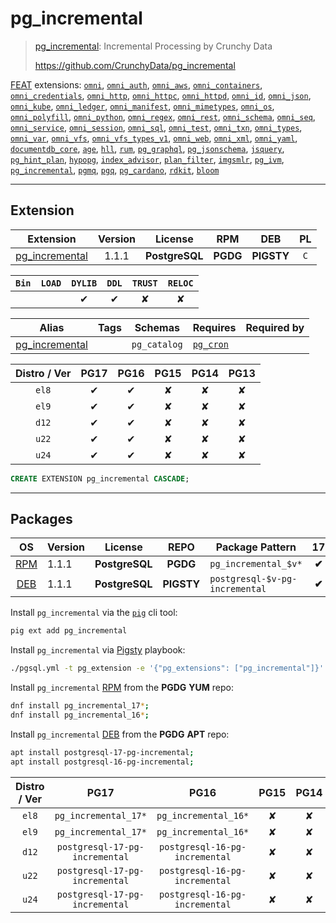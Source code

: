 # pg_incremental


> [pg_incremental](https://github.com/CrunchyData/pg_incremental): Incremental Processing by Crunchy Data
>
> https://github.com/CrunchyData/pg_incremental





[FEAT](/feat) extensions: [`omni`](/omni), [`omni_auth`](/omni_auth), [`omni_aws`](/omni_aws), [`omni_containers`](/omni_containers), [`omni_credentials`](/omni_credentials), [`omni_http`](/omni_http), [`omni_httpc`](/omni_httpc), [`omni_httpd`](/omni_httpd), [`omni_id`](/omni_id), [`omni_json`](/omni_json), [`omni_kube`](/omni_kube), [`omni_ledger`](/omni_ledger), [`omni_manifest`](/omni_manifest), [`omni_mimetypes`](/omni_mimetypes), [`omni_os`](/omni_os), [`omni_polyfill`](/omni_polyfill), [`omni_python`](/omni_python), [`omni_regex`](/omni_regex), [`omni_rest`](/omni_rest), [`omni_schema`](/omni_schema), [`omni_seq`](/omni_seq), [`omni_service`](/omni_service), [`omni_session`](/omni_session), [`omni_sql`](/omni_sql), [`omni_test`](/omni_test), [`omni_txn`](/omni_txn), [`omni_types`](/omni_types), [`omni_var`](/omni_var), [`omni_vfs`](/omni_vfs), [`omni_vfs_types_v1`](/omni_vfs_types_v1), [`omni_web`](/omni_web), [`omni_xml`](/omni_xml), [`omni_yaml`](/omni_yaml), [`documentdb_core`](/documentdb_core), [`age`](/age), [`hll`](/hll), [`rum`](/rum), [`pg_graphql`](/pg_graphql), [`pg_jsonschema`](/pg_jsonschema), [`jsquery`](/jsquery), [`pg_hint_plan`](/pg_hint_plan), [`hypopg`](/hypopg), [`index_advisor`](/index_advisor), [`plan_filter`](/plan_filter), [`imgsmlr`](/imgsmlr), [`pg_ivm`](/pg_ivm), [`pg_incremental`](/pg_incremental), [`pgmq`](/pgmq), [`pgq`](/pgq), [`pg_cardano`](/pg_cardano), [`rdkit`](/rdkit), [`bloom`](/bloom)


-------
## Extension


| Extension | Version | License | RPM | DEB | PL |
|-----------|:-------:|:-------:|:---:|:---:|:--:|
| [pg_incremental](https://github.com/CrunchyData/pg_incremental) | 1.1.1 | **<span class="tcblue">PostgreSQL</span>** | **<span class="tccyan">PGDG</span>** | **<span class="tcwarn">PIGSTY</span>** | `C` |



| `Bin` | `LOAD` | `DYLIB` | `DDL` | `TRUST` | `RELOC` |
|:-----:|:------:|:-------:|:-----:|:-------:|:-------:|
|  |  | <span class="tcblue">✔</span> | <span class="tcblue">✔</span> | <span class="tcwarn">✘</span> | <span class="tcwarn">✘</span> |



| Alias | Tags | Schemas | Requires | Required by |
|-------|------|---------|----------|-------------|
| [pg_incremental](/pg_incremental) |  | `pg_catalog` | [`pg_cron`](pg_cron) |  |



| Distro / Ver | PG17 | PG16 | PG15 | PG14 | PG13 |
|:------------:|:----:|:----:|:----:|:----:|:----:|
| `el8` | <span class="tcblue">✔</span> | <span class="tcblue">✔</span> | <span class="tcred">✘</span> | <span class="tcred">✘</span> | <span class="tcred">✘</span> |
| `el9` | <span class="tcblue">✔</span> | <span class="tcblue">✔</span> | <span class="tcred">✘</span> | <span class="tcred">✘</span> | <span class="tcred">✘</span> |
| `d12` | <span class="tcblue">✔</span> | <span class="tcblue">✔</span> | <span class="tcred">✘</span> | <span class="tcred">✘</span> | <span class="tcred">✘</span> |
| `u22` | <span class="tcblue">✔</span> | <span class="tcblue">✔</span> | <span class="tcred">✘</span> | <span class="tcred">✘</span> | <span class="tcred">✘</span> |
| `u24` | <span class="tcblue">✔</span> | <span class="tcblue">✔</span> | <span class="tcred">✘</span> | <span class="tcred">✘</span> | <span class="tcred">✘</span> |





```sql
CREATE EXTENSION pg_incremental CASCADE;
```

-----------


## Packages


| OS | Version | License | REPO | Package Pattern | 17 | 16 | 15 | 14 | 13 | Dependency |
|:--:|---------|:-------:|:----:|-----------------|:--:|:--:|:--:|:--:|:--:|------------|
| [RPM](/rpm) | 1.1.1 | **<span class="tcblue">PostgreSQL</span>** | **<span class="tccyan">PGDG</span>** | `pg_incremental_$v*` | **<span class="tccyan">✔</span>** | **<span class="tccyan">✔</span>** |  |  |  | `pg_cron_$v` |
| [DEB](/deb) | 1.1.1 | **<span class="tcblue">PostgreSQL</span>** | **<span class="tcwarn">PIGSTY</span>** | `postgresql-$v-pg-incremental` | **<span class="tccyan">✔</span>** | **<span class="tccyan">✔</span>** |  |  |  | `postgresql-$v-cron` |



Install `pg_incremental` via the [`pig`](https://github.com/pgsty/pig) cli tool:

```bash
pig ext add pg_incremental
```


Install `pg_incremental` via [Pigsty](https://pigsty.io/docs/pgext/usage/install/) playbook:

```bash
./pgsql.yml -t pg_extension -e '{"pg_extensions": ["pg_incremental"]}'
```


Install `pg_incremental` [RPM](/rpm) from the **<span class="tccyan">PGDG</span>** **YUM** repo:

```bash
dnf install pg_incremental_17*;
dnf install pg_incremental_16*;
```


Install `pg_incremental` [DEB](/deb) from the **<span class="tccyan">PGDG</span>** **APT** repo:

```bash
apt install postgresql-17-pg-incremental;
apt install postgresql-16-pg-incremental;
```




| Distro / Ver | PG17 | PG16 | PG15 | PG14 | PG13 |
|:------------:|:----:|:----:|:----:|:----:|:----:|
| `el8` | `pg_incremental_17*` | `pg_incremental_16*` | <span class="tcred">✘</span> | <span class="tcred">✘</span> | <span class="tcred">✘</span> |
| `el9` | `pg_incremental_17*` | `pg_incremental_16*` | <span class="tcred">✘</span> | <span class="tcred">✘</span> | <span class="tcred">✘</span> |
| `d12` | `postgresql-17-pg-incremental` | `postgresql-16-pg-incremental` | <span class="tcred">✘</span> | <span class="tcred">✘</span> | <span class="tcred">✘</span> |
| `u22` | `postgresql-17-pg-incremental` | `postgresql-16-pg-incremental` | <span class="tcred">✘</span> | <span class="tcred">✘</span> | <span class="tcred">✘</span> |
| `u24` | `postgresql-17-pg-incremental` | `postgresql-16-pg-incremental` | <span class="tcred">✘</span> | <span class="tcred">✘</span> | <span class="tcred">✘</span> |






